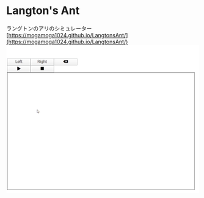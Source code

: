 # Langton's Ant
ラングトンのアリのシミュレーター  
[https://mogamoga1024.github.io/LangtonsAnt/](https://mogamoga1024.github.io/LangtonsAnt/)  
<img src="./sample.gif" width="600">
